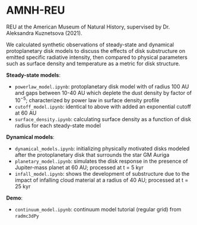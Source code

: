 # AMNH-REU
REU at the American Museum of Natural History, supervised by Dr. Aleksandra Kuznetsova (2021).

We calculated synthetic observations of steady-state and dynamical protoplanetary disk models to discuss the effects of disk substructure on emitted specific radiative intensity, then compared to physical parameters such as surface density and temperature as a metric for disk structure.

**Steady-state models**:
- `powerlaw_model.ipynb`: protoplanetary disk model with of radius 100 AU and gaps between 10-40 AU which deplete the dust density by factor of $10^{-5}$; characterized by power law in surface density profile 
- `cutoff_model.ipynb`: identical to above with added an exponential cutoff at 60 AU
- `surface_density.ipynb`: calculating surface density as a function of disk radius for each steady-state model

**Dynamical models**:
- `dynamical_models.ipynb`: initializing physically motivated disks modeled after the protoplanetary disk that surrounds the star GM Auriga
- `planetary_model.ipynb`: simulates the disk response in the presence of Jupiter-mass planet at 60 AU; processed at t = 5 kyr
- `infall_model.ipynb`: shows the development of substructure due to the impact of infalling cloud material at a radius of 40 AU; processed at t = 25 kyr

**Demo**:
- `continuum_model.ipynb`: continuum model tutorial (regular grid) from `radmc3dPy`
